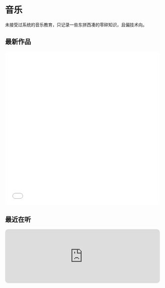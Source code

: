 # 音乐

未接受过系统的音乐教育，只记录一些东拼西凑的零碎知识，且偏技术向。

## 最新作品

<iframe src="//player.bilibili.com/player.html?aid=446392680&bvid=BV1uj411d7PW&cid=1212876698&p=1" scrolling="no" border="0" frameborder="0" framespacing="0" allowfullscreen="true" height="500" style="width:100%;max-width:660px;overflow:hidden;border-radius:10px;"></iframe>

## 最近在听

<iframe allow="autoplay *; encrypted-media *; fullscreen *; clipboard-write" frameborder="0" height="175" style="width:100%;max-width:660px;overflow:hidden;border-radius:10px;" sandbox="allow-forms allow-popups allow-same-origin allow-scripts allow-storage-access-by-user-activation allow-top-navigation-by-user-activation" src="https://embed.music.apple.com/cn/album/mistaken-feat-alex-aris/1457833004?i=1457833015"></iframe>